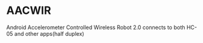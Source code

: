 # AACWIR
Android Accelerometer Controlled Wireless Robot 2.0
connects to both HC-05 and other apps(half duplex)
